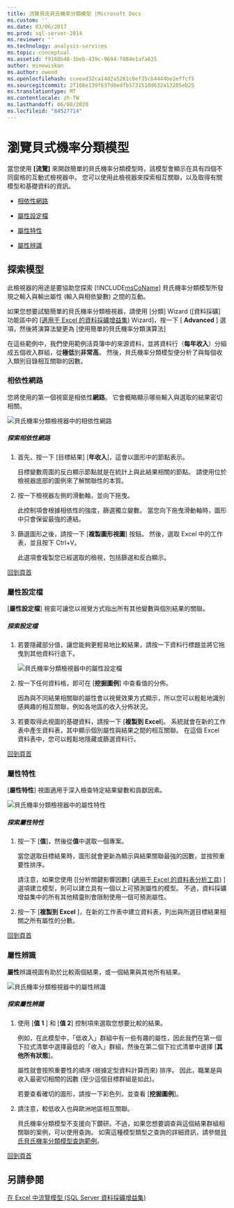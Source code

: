 ```yaml
---
title: 流覽貝氏貝氏機率分類模型 |Microsoft Docs
ms.custom: ''
ms.date: 03/06/2017
ms.prod: sql-server-2014
ms.reviewer: ''
ms.technology: analysis-services
ms.topic: conceptual
ms.assetid: f9160b48-3beb-439c-9694-f084e1afa625
author: minewiskan
ms.author: owend
ms.openlocfilehash: cceead32ca14d2a5261c0ef35cb4444be2effcf5
ms.sourcegitcommit: 2f166e139f637d6edfb5731510d632a13205eb25
ms.translationtype: MT
ms.contentlocale: zh-TW
ms.lasthandoff: 06/08/2020
ms.locfileid: "84527714"
---
```

# <a name="browsing-a-naive-bayes-model"></a>瀏覽貝式機率分類模型
  當您使用 **[流覽]** 來開啟簡單的貝氏機率分類模型時，該模型會顯示在具有四個不同窗格的互動式檢視器中。 您可以使用此檢視器來探索相互關聯，以及取得有關模型和基礎資料的資訊。  
  
-   [相依性網路](#bkmk_DepNet)  
  
-   [屬性設定檔](#bkmk_AttProf)  
  
-   [屬性特性](#bkmk_AttChar)  
  
-   [屬性辨識](#bkmk_AttDisc)  
  
##  <a name="explore-the-model"></a><a name="BKMK_Tabs"></a>探索模型  
 此檢視器的用途是要協助您探索 [!INCLUDE[msCoName](../includes/msconame-md.md)] 貝氏機率分類模型所發現之輸入與輸出屬性 (輸入與相依變數) 之間的互動。  
  
 如果您想要試驗簡單的貝氏機率分類檢視器，請使用 [分類] Wizard &#40;[資料採礦] 功能區中的 [[適用于 Excel 的資料採礦增益集&#41;](classify-wizard-data-mining-add-ins-for-excel.md) Wizard]，按一下 [ **Advanced** ] 選項，然後將演算法變更為 [使用簡單的貝氏機率分類演算法]  
  
 在這些範例中，我們使用範例活頁簿中的來源資料，並將資料行（**每年收入**）分組成五個收入群組，從**極低**到**非常高**。 然後，貝氏機率分類模型便分析了與每個收入類別目錄相互關聯的因數。  
  
###  <a name="dependency-network"></a><a name="bkmk_DepNet"></a>相依性網路  
 您將使用的第一個視窗是相依性**網路**。 它會概略顯示哪些輸入與選取的結果密切相關。  
  
 ![貝氏機率分類檢視器中的相依性網路](media/dm13-nb.gif "貝氏機率分類檢視器中的相依性網路")  
  
##### <a name="explore-the-dependency-network"></a>探索相依性網路  
  
1.  首先，按一下 [目標結果] [**年收入**]，這會以圖形中的節點表示。  
  
     目標變數周圍的反白顯示節點就是在統計上與此結果相關的節點。 請使用位於檢視器底部的圖例來了解關聯性的本質。  
  
2.  按一下檢視器左側的滑動軸，並向下拖曳。  
  
     此控制項會根據相依性的強度，篩選獨立變數。 當您向下拖曳滑動軸時，圖形中只會保留最強的連結。  
  
3.  篩選圖形之後，請按一下 [**複製圖形視圖**] 按鈕。 然後，選取 Excel 中的工作表，並且按下 Ctrl+V。  
  
     此選項會複製您已經選取的檢視，包括篩選和反白顯示。  
  
 [回到頁首](#BKMK_Tabs)  
  
###  <a name="attribute-profiles"></a><a name="bkmk_AttProf"></a> 屬性設定檔  
 [**屬性設定檔**] 視窗可讓您以視覺方式指出所有其他變數與個別結果的關聯。  
  
##### <a name="explore-the-profiles"></a>探索設定檔  
  
1.  若要隱藏部分值，讓您能夠更輕易地比較結果，請按一下資料行標題並將它拖曳到其他資料行底下。  
  
     ![貝氏機率分類檢視器中的屬性設定檔](media/dm13-nb-attprof.gif "貝氏機率分類檢視器中的屬性設定檔")  
  
2.  按一下任何資料格，即可在 [**挖掘圖例**] 中查看值的分佈。  
  
     因為與不同結果相關聯的屬性會以視覺效果方式顯示，所以您可以輕鬆地識別感興趣的相互關聯，例如各地區的收入分佈狀況。  
  
3.  若要取得此視圖的基礎資料，請按一下 [**複製到 Excel**]。 系統就會在新的工作表中產生資料表，其中顯示個別屬性與結果之間的相互關聯。 在這個 Excel 資料表中，您可以輕鬆地隱藏或篩選資料行。  
  
 [回到頁首](#BKMK_Tabs)  
  
###  <a name="attribute-characteristics"></a><a name="bkmk_AttChar"></a>屬性特性  
 [**屬性特性**] 視圖適用于深入檢查特定結果變數和貢獻因素。  
  
 ![貝氏機率分類檢視器中的屬性特性](media/dm13-nb-viewer.gif "貝氏機率分類檢視器中的屬性特性")  
  
##### <a name="explore-the-attribute-characteristics"></a>探索屬性特性  
  
1.  按一下 [**值**]，然後從**值**中選取一個專案。  
  
     當您選取目標結果時，圖形就會更新為顯示與結果關聯最強的因數，並按照重要性排序。  
  
     請注意，如果您使用 [[分析關鍵影響因數] &#40;[適用于 Excel 的資料表分析工具&#41;](analyze-key-influencers-table-analysis-tools-for-excel.md) ] 選項建立模型，則可以建立具有一個以上可預測屬性的模型。 不過，資料採礦增益集中的所有其他精靈則會限制使用一個可預測屬性。  
  
2.  按一下 [**複製到 Excel** ]，在新的工作表中建立資料表，列出與所選目標結果相關之所有屬性的分數。  
  
 [回到頁首](#BKMK_Tabs)  
  
###  <a name="attribute-discrimination"></a><a name="bkmk_AttDisc"></a>屬性辨識  
 **屬性**辨識視圖有助於比較兩個結果，或一個結果與其他所有結果。  
  
 ![貝氏機率分類檢視器中的屬性辨識](media/dm13-nb-attdisc.gif "貝氏機率分類檢視器中的屬性辨識")  
  
##### <a name="explore-attribute-discrimination"></a>探索屬性辨識  
  
1.  使用 [**值 1** ] 和 [**值 2**] 控制項來選取您想要比較的結果。  
  
     例如，在此模型中，「低收入」群組中有一些有趣的屬性，因此我們在第一個下拉式清單中選擇最低的「收入」群組，然後在第二個下拉式清單中選擇 [**其他所有狀態**]。  
  
     屬性就會按照重要性的順序 (根據定型資料計算而來) 排序。 因此，職業是與收入最密切相關的因數 (至少這個目標群組是如此)。  
  
     若要查看確切的圖形，請按一下彩色列，並查看 [**挖掘圖例**]。  
  
2.  請注意，較低收入也與歐洲地區相互關聯。  
  
     貝氏機率分類模型不支援向下鑽研。不過，如果您想要調查與這個結果群組相關聯的案例，可以使用查詢。 如需這種模型類型之查詢的詳細資訊，請參閱[貝氏貝氏機率分類模型查詢範例](data-mining/naive-bayes-model-query-examples.md)。  
  
 [回到頁首](#BKMK_Tabs)  
  
## <a name="see-also"></a>另請參閱  
 [在 Excel 中流覽模型 &#40;SQL Server 資料採礦增益集&#41;](browsing-models-in-excel-sql-server-data-mining-add-ins.md)  
  
  
